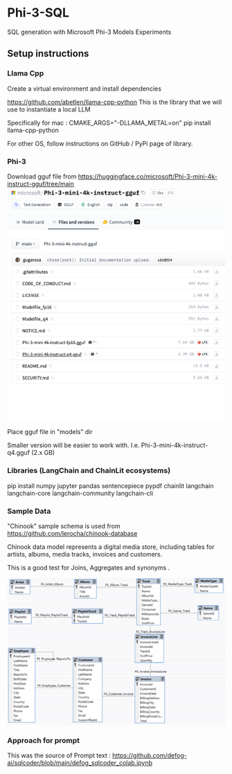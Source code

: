 # Phi-3-SQL
SQL generation with Microsoft Phi-3 Models Experiments  

## Setup instructions 

### Llama Cpp
Create a virtual environment and install dependencies 

https://github.com/abetlen/llama-cpp-python 
This is the library that we will use to instantiate a local LLM

Specifically for mac : 
    CMAKE_ARGS="-DLLAMA_METAL=on" pip install llama-cpp-python

For other OS, follow instructions on GitHub / PyPi page of library. 

### Phi-3

Download gguf file from https://huggingface.co/microsoft/Phi-3-mini-4k-instruct-gguf/tree/main 
![img.png](docs/Phi-3-repo-screenshot.png)

Place gguf file in "models" dir

Smaller version will be easier to work with. I.e. Phi-3-mini-4k-instruct-q4.gguf (2.x GB)


### Libraries (LangChain and ChainLit ecosystems)

pip install numpy jupyter pandas sentencepiece pypdf  chainlit langchain langchain-core langchain-community langchain-cli

### Sample Data

"Chinook" sample schema is used from https://github.com/lerocha/chinook-database

Chinook data model represents a digital media store, including tables for artists, albums, media tracks, invoices and customers.

This is a good test for Joins, Aggregates and synonyms . 

![img.png](docs/chinook_db_schema.png)

### Approach for prompt 
This was the source of Prompt text : https://github.com/defog-ai/sqlcoder/blob/main/defog_sqlcoder_colab.ipynb